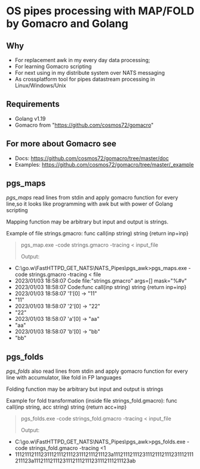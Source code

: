 # OS pipes processing with MAP/FOLD by Gomacro and Golang
## Why
- For replacement awk in my every day data processing;
- For learning Gomacro scripting
- For next using in my distribute system over NATS messaging
- As crossplatform tool for pipes datastream processing in Linux/Windows/Unix 

## Requirements
- Golang v1.19
- Gomacro from "https://github.com/cosmos72/gomacro"

## For more about Gomacro see 
- Docs: https://github.com/cosmos72/gomacro/tree/master/doc
- Examples: https://github.com/cosmos72/gomacro/tree/master/_example

## pgs_maps 

*pgs_maps* read lines from stdin and apply gomacro function for every line,so it looks like programming with awk but with power of Golang scripting

Mapping function may be arbitrary but input and output is strings.  

Example of file strings.gmacro: 
 func call(inp string) string {return inp+inp}

> pgs_map.exe -code strings.gmacro -tracing  < input_file
>
> Output:
-  C:\go.w\FastHTTPD_GET_NATS\NATS_Pipes\pgs_awk>pgs_maps.exe -code strings.gmacro -tracing < file
- 2023/01/03 18:58:07 Code file:"strings.gmacro" args=[] mask="%#v" 
- 2023/01/03 18:58:07 Code:func call(inp string) string {return inp+inp}
- 2023/01/03 18:58:07 '1'[0] -> "11"
- "11"
- 2023/01/03 18:58:07 '2'[0] -> "22"
- "22"
- 2023/01/03 18:58:07 'a'[0] -> "aa"
- "aa"
- 2023/01/03 18:58:07 'b'[0] -> "bb"
- "bb" 

## pgs_folds

*pgs_folds* also read lines from stdin and apply gomacro function for every line with accumulator, like fold in FP languages

Folding function may be arbitrary but input and output is strings

Example for fold transformation (inside file strings_fold.gmacro):
 func call(inp string, acc string) string {return acc+inp}

> pgs_folds.exe -code strings_fold.gmacro -tracing < input_file
> 
> Output:
-  C:\go.w\FastHTTPD_GET_NATS\NATS_Pipes\pgs_awk>pgs_folds.exe -code strings_fold.gmacro -tracing  <1 
-  111211121112311121112111231112111211123a111211121112311121112111231112111211123a111211121112311121112111231112111211123ab


